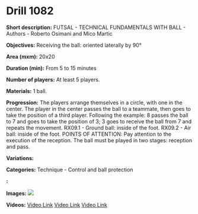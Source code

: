 # Drill 1082

**Short description:**
FUTSAL - TECHNICAL FUNDAMENTALS WITH BALL - Authors - Roberto Osimani and Mico Martic

**Objectives:**
Receiving the ball: oriented laterally by 90°

**Area (mxm):**
20x20

**Duration (min):**
From 5 to 15 minutes

**Number of players:**
At least 5 players.

**Materials:**
1 ball.

**Progression:**
The players arrange themselves in a circle, with one in the center. The player in the center passes the ball to a teammate, then goes to take the position of a third player. Following the example: 8 passes the ball to 7 and goes to take the position of 3; 3 goes to receive the ball from 7 and repeats the movement. RX09.1 - Ground ball: inside of the foot. RX09.2 - Air ball: inside of the foot. POINTS OF ATTENTION: Pay attention to the execution of the reception. The ball must be played in two stages: reception and pass.

**Variations:**


**Categories:**
Technique - Control and ball protection

**:**


**Images:**
![](https://www.coachingfutsal.com/\images\4f6f15ec8343028957596ebf0a527b3ac6e62dca3bf96bb8736c8cabfd129e986e25f83ce5b9075efdc68078dccf292b29d3299c4c482003b5d15f52973a06bb52c1ca817e4ba.jpg)

**Videos:**
[Video Link](https://www.youtube.com/embed/iCLmvDVhpAI)
[Video Link](https://www.youtube.com/embed/x4dCZxTtryY)
[Video Link](https://www.youtube.com/embed/1nh3zRTbz_o)


